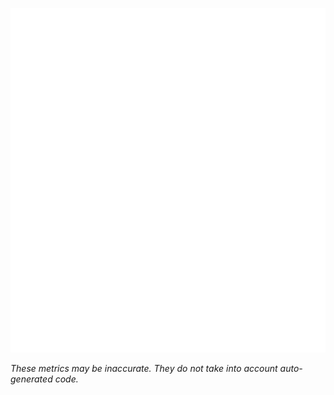 ![Language metrics](/language-metrics.svg)

_These metrics may be inaccurate. They do not take into account auto-generated code._
